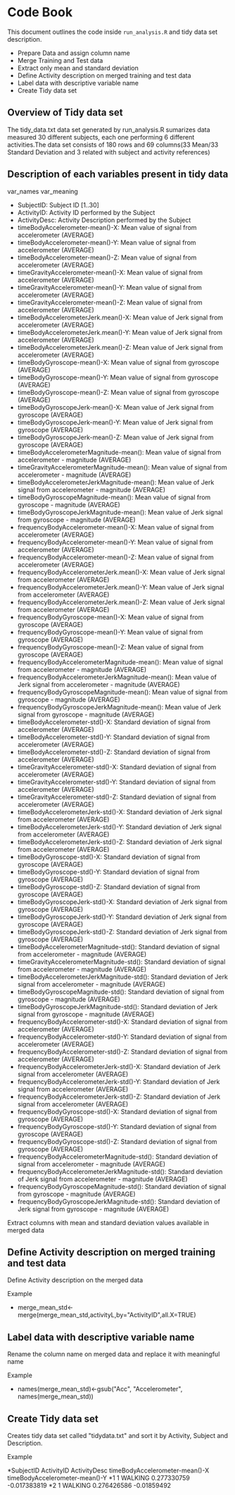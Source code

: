 # Code Book

This document outlines the code inside `run_analysis.R` and tidy data set description.

* Prepare Data  and assign column name
* Merge Training and Test data 
* Extract only mean and standard deviation
* Define Activity description on merged training and test data
* Label data with descriptive variable name
* Create Tidy data set

## Overview of Tidy data set

The tidy_data.txt data set generated by run_analysis.R sumarizes data measured 30 different subjects, each one performing 6 different activities.The data set consists of 180 rows and 69 columns(33 Mean/33 Standard Deviation and 3 related with subject and activity references)

## Description of each variables present in tidy data

var_names var_meaning
* SubjectID: Subject ID [1..30]
* ActivityID: Activity ID performed by the Subject
* ActivityDesc: Activity Description performed by the Subject
* timeBodyAccelerometer-mean()-X: Mean value of signal from accelerometer (AVERAGE)
* timeBodyAccelerometer-mean()-Y: Mean value of signal from accelerometer (AVERAGE)
* timeBodyAccelerometer-mean()-Z: Mean value of signal from accelerometer (AVERAGE)
* timeGravityAccelerometer-mean()-X: Mean value of signal from accelerometer (AVERAGE)
* timeGravityAccelerometer-mean()-Y: Mean value of signal from accelerometer (AVERAGE)
* timeGravityAccelerometer-mean()-Z: Mean value of signal from accelerometer (AVERAGE)
* timeBodyAccelerometerJerk.mean()-X: Mean value of Jerk signal from accelerometer (AVERAGE)
* timeBodyAccelerometerJerk.mean()-Y: Mean value of Jerk signal from accelerometer (AVERAGE)
* timeBodyAccelerometerJerk.mean()-Z: Mean value of Jerk signal from accelerometer (AVERAGE)
* timeBodyGyroscope-mean()-X: Mean value of signal from gyroscope (AVERAGE)
* timeBodyGyroscope-mean()-Y: Mean value of signal from gyroscope (AVERAGE)
* timeBodyGyroscope-mean()-Z: Mean value of signal from gyroscope (AVERAGE)
* timeBodyGyroscopeJerk-mean()-X: Mean value of Jerk signal from gyroscope (AVERAGE)
* timeBodyGyroscopeJerk-mean()-Y: Mean value of Jerk signal from gyroscope (AVERAGE)
* timeBodyGyroscopeJerk-mean()-Z: Mean value of Jerk signal from gyroscope (AVERAGE)
* timeBodyAccelerometerMagnitude-mean(): Mean value of signal from accelerometer - magnitude (AVERAGE)
* timeGravityAccelerometerMagnitude-mean(): Mean value of signal from accelerometer - magnitude (AVERAGE)
* timeBodyAccelerometerJerkMagnitude-mean(): Mean value of Jerk signal from accelerometer - magnitude (AVERAGE)
* timeBodyGyroscopeMagnitude-mean(): Mean value of signal from gyroscope - magnitude (AVERAGE)
* timeBodyGyroscopeJerkMagnitude-mean(): Mean value of Jerk signal from gyroscope - magnitude (AVERAGE)
* frequencyBodyAccelerometer-mean()-X: Mean value of signal from accelerometer (AVERAGE)
* frequencyBodyAccelerometer-mean()-Y: Mean value of signal from accelerometer (AVERAGE)
* frequencyBodyAccelerometer-mean()-Z: Mean value of signal from accelerometer (AVERAGE)
* frequencyBodyAccelerometerJerk.mean()-X: Mean value of Jerk signal from accelerometer (AVERAGE)
* frequencyBodyAccelerometerJerk.mean()-Y: Mean value of Jerk signal from accelerometer (AVERAGE)
* frequencyBodyAccelerometerJerk.mean()-Z: Mean value of Jerk signal from accelerometer (AVERAGE)
* frequencyBodyGyroscope-mean()-X: Mean value of signal from gyroscope (AVERAGE)
* frequencyBodyGyroscope-mean()-Y: Mean value of signal from gyroscope (AVERAGE)
* frequencyBodyGyroscope-mean()-Z: Mean value of signal from gyroscope (AVERAGE)
* frequencyBodyAccelerometerMagnitude-mean(): Mean value of signal from accelerometer - magnitude (AVERAGE)
* frequencyBodyAccelerometerJerkMagnitude-mean(): Mean value of Jerk signal from accelerometer - magnitude (AVERAGE)
* frequencyBodyGyroscopeMagnitude-mean(): Mean value of signal from gyroscope - magnitude (AVERAGE)
* frequencyBodyGyroscopeJerkMagnitude-mean(): Mean value of Jerk signal from gyroscope - magnitude (AVERAGE)
* timeBodyAccelerometer-std()-X: Standard deviation of signal from accelerometer (AVERAGE)
* timeBodyAccelerometer-std()-Y: Standard deviation of signal from accelerometer (AVERAGE)
* timeBodyAccelerometer-std()-Z: Standard deviation of signal from accelerometer (AVERAGE)
* timeGravityAccelerometer-std()-X: Standard deviation of signal from accelerometer (AVERAGE)
* timeGravityAccelerometer-std()-Y: Standard deviation of signal from accelerometer (AVERAGE)
* timeGravityAccelerometer-std()-Z: Standard deviation of signal from accelerometer (AVERAGE)
* timeBodyAccelerometerJerk-std()-X: Standard deviation of Jerk signal from accelerometer (AVERAGE)
* timeBodyAccelerometerJerk-std()-Y: Standard deviation of Jerk signal from accelerometer (AVERAGE)
* timeBodyAccelerometerJerk-std()-Z: Standard deviation of Jerk signal from accelerometer (AVERAGE)
* timeBodyGyroscope-std()-X: Standard deviation of signal from gyroscope (AVERAGE)
* timeBodyGyroscope-std()-Y: Standard deviation of signal from gyroscope (AVERAGE)
* timeBodyGyroscope-std()-Z: Standard deviation of signal from gyroscope (AVERAGE)
* timeBodyGyroscopeJerk-std()-X: Standard deviation of Jerk signal from gyroscope (AVERAGE)
* timeBodyGyroscopeJerk-std()-Y: Standard deviation of Jerk signal from gyroscope (AVERAGE)
* timeBodyGyroscopeJerk-std()-Z: Standard deviation of Jerk signal from gyroscope (AVERAGE)
* timeBodyAccelerometerMagnitude-std(): Standard deviation of signal from accelerometer - magnitude (AVERAGE)
* timeGravityAccelerometerMagnitude-std(): Standard deviation of signal from accelerometer - magnitude (AVERAGE)
* timeBodyAccelerometerJerkMagnitude-std(): Standard deviation of Jerk signal from accelerometer - magnitude (AVERAGE)
* timeBodyGyroscopeMagnitude-std(): Standard deviation of signal from gyroscope - magnitude (AVERAGE)
* timeBodyGyroscopeJerkMagnitude-std(): Standard deviation of Jerk signal from gyroscope - magnitude (AVERAGE)
* frequencyBodyAccelerometer-std()-X: Standard deviation of signal from accelerometer (AVERAGE)
* frequencyBodyAccelerometer-std()-Y: Standard deviation of signal from accelerometer (AVERAGE)
* frequencyBodyAccelerometer-std()-Z: Standard deviation of signal from accelerometer (AVERAGE)
* frequencyBodyAccelerometerJerk-std()-X: Standard deviation of Jerk signal from accelerometer (AVERAGE)
* frequencyBodyAccelerometerJerk-std()-Y: Standard deviation of Jerk signal from accelerometer (AVERAGE)
* frequencyBodyAccelerometerJerk-std()-Z: Standard deviation of Jerk signal from accelerometer (AVERAGE)
* frequencyBodyGyroscope-std()-X: Standard deviation of signal from gyroscope (AVERAGE)
* frequencyBodyGyroscope-std()-Y: Standard deviation of signal from gyroscope (AVERAGE)
* frequencyBodyGyroscope-std()-Z: Standard deviation of signal from gyroscope (AVERAGE)
* frequencyBodyAccelerometerMagnitude-std(): Standard deviation of signal from accelerometer - magnitude (AVERAGE)
* frequencyBodyAccelerometerJerkMagnitude-std(): Standard deviation of Jerk signal from accelerometer - magnitude (AVERAGE)
* frequencyBodyGyroscopeMagnitude-std(): Standard deviation of signal from gyroscope - magnitude (AVERAGE)
* frequencyBodyGyroscopeJerkMagnitude-std(): Standard deviation of Jerk signal from gyroscope - magnitude (AVERAGE)


Extract columns with mean and standard deviation values available in merged data 

## Define Activity description on merged training and test data

Define Activity description on the merged data 

Example 

* merge_mean_std<-merge(merge_mean_std,activityL,by="ActivityID",all.X=TRUE)

## Label data with descriptive variable name

Rename the column name on merged data and replace it with meaningful name

Example
* names(merge_mean_std)<-gsub("Acc", "Accelerometer", names(merge_mean_std))

## Create Tidy data set

Creates tidy data set called "tidydata.txt" and sort it by Activity, Subject and Description. 

Example

*SubjectID	ActivityID	ActivityDesc	timeBodyAccelerometer-mean()-X	timeBodyAccelerometer-mean()-Y
*1	1	WALKING	0.277330759	-0.017383819
*2	1	WALKING	0.276426586	-0.01859492